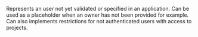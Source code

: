 Represents an user not yet validated or specified in an application.
Can be used as a placeholder when an owner has not been provided for example.
Can also implements restrictions for not authenticated users with access to projects.
